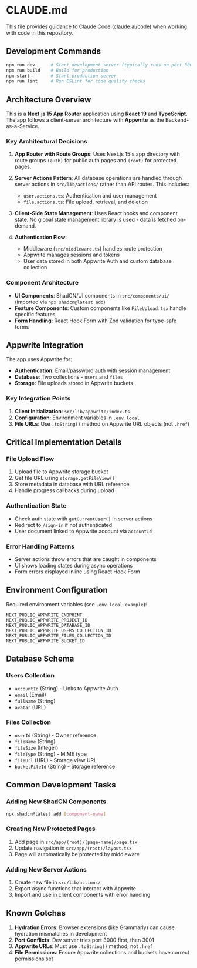 # CLAUDE.md

This file provides guidance to Claude Code (claude.ai/code) when working with code in this repository.

## Development Commands

```bash
npm run dev      # Start development server (typically runs on port 3000 or 3001)
npm run build    # Build for production
npm start        # Start production server
npm run lint     # Run ESLint for code quality checks
```

## Architecture Overview

This is a **Next.js 15 App Router** application using **React 19** and **TypeScript**. The app follows a client-server architecture with **Appwrite** as the Backend-as-a-Service.

### Key Architectural Decisions

1. **App Router with Route Groups**: Uses Next.js 15's app directory with route groups `(auth)` for public auth pages and `(root)` for protected pages.

2. **Server Actions Pattern**: All database operations are handled through server actions in `src/lib/actions/` rather than API routes. This includes:
   - `user.actions.ts`: Authentication and user management
   - `file.actions.ts`: File upload, retrieval, and deletion

3. **Client-Side State Management**: Uses React hooks and component state. No global state management library is used - data is fetched on-demand.

4. **Authentication Flow**:
   - Middleware (`src/middleware.ts`) handles route protection
   - Appwrite manages sessions and tokens
   - User data stored in both Appwrite Auth and custom database collection

### Component Architecture

- **UI Components**: ShadCN/UI components in `src/components/ui/` (imported via `npx shadcn@latest add`)
- **Feature Components**: Custom components like `FileUpload.tsx` handle specific features
- **Form Handling**: React Hook Form with Zod validation for type-safe forms

## Appwrite Integration

The app uses Appwrite for:
- **Authentication**: Email/password auth with session management
- **Database**: Two collections - `users` and `files`
- **Storage**: File uploads stored in Appwrite buckets

### Key Integration Points

1. **Client Initialization**: `src/lib/appwrite/index.ts`
2. **Configuration**: Environment variables in `.env.local`
3. **File URLs**: Use `.toString()` method on Appwrite URL objects (not `.href`)

## Critical Implementation Details

### File Upload Flow
1. Upload file to Appwrite storage bucket
2. Get file URL using `storage.getFileView()`
3. Store metadata in database with URL reference
4. Handle progress callbacks during upload

### Authentication State
- Check auth state with `getCurrentUser()` in server actions
- Redirect to `/sign-in` if not authenticated
- User document linked to Appwrite account via `accountId`

### Error Handling Patterns
- Server actions throw errors that are caught in components
- UI shows loading states during async operations
- Form errors displayed inline using React Hook Form

## Environment Configuration

Required environment variables (see `.env.local.example`):
```
NEXT_PUBLIC_APPWRITE_ENDPOINT
NEXT_PUBLIC_APPWRITE_PROJECT_ID
NEXT_PUBLIC_APPWRITE_DATABASE_ID
NEXT_PUBLIC_APPWRITE_USERS_COLLECTION_ID
NEXT_PUBLIC_APPWRITE_FILES_COLLECTION_ID
NEXT_PUBLIC_APPWRITE_BUCKET_ID
```

## Database Schema

### Users Collection
- `accountId` (String) - Links to Appwrite Auth
- `email` (Email)
- `fullName` (String)
- `avatar` (URL)

### Files Collection
- `userId` (String) - Owner reference
- `fileName` (String)
- `fileSize` (Integer)
- `fileType` (String) - MIME type
- `fileUrl` (URL) - Storage view URL
- `bucketFileId` (String) - Storage reference

## Common Development Tasks

### Adding New ShadCN Components
```bash
npx shadcn@latest add [component-name]
```

### Creating New Protected Pages
1. Add page in `src/app/(root)/[page-name]/page.tsx`
2. Update navigation in `src/app/(root)/layout.tsx`
3. Page will automatically be protected by middleware

### Adding New Server Actions
1. Create new file in `src/lib/actions/`
2. Export async functions that interact with Appwrite
3. Import and use in client components with error handling

## Known Gotchas

1. **Hydration Errors**: Browser extensions (like Grammarly) can cause hydration mismatches in development
2. **Port Conflicts**: Dev server tries port 3000 first, then 3001
3. **Appwrite URLs**: Must use `.toString()` method, not `.href`
4. **File Permissions**: Ensure Appwrite collections and buckets have correct permissions set